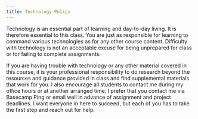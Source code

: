 ```yaml
---
title: Technology Policy
---
```


Technology is an essential part of learning and day-to-day living. It is therefore essential to this
class. You are just as responsible for learning to command various technologies as for any other
course content. Difficulty with technology is not an acceptable excuse for being unprepared for
class or for failing to complete assignments.

If you are having trouble with technology or any other material covered in this course, it is your
professional responsibility to do research beyond the resources and guidance provided in class and
find supplemental materials that work for you. I also encourage all students to contact me during my
office hours or at another arranged time. I prefer that you contact me via Basecamp Ping or email
well in advance of assignment and project deadlines. I want everyone in here to succeed, but each of
you has to take the first step and reach out for help.
